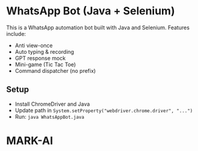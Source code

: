 # WhatsApp Bot (Java + Selenium)

This is a WhatsApp automation bot built with Java and Selenium. Features include:
- Anti view-once
- Auto typing & recording
- GPT response mock
- Mini-game (Tic Tac Toe)
- Command dispatcher (no prefix)

## Setup
- Install ChromeDriver and Java
- Update path in `System.setProperty("webdriver.chrome.driver", "...")`
- Run: `java WhatsAppBot.java`
# MARK-AI
